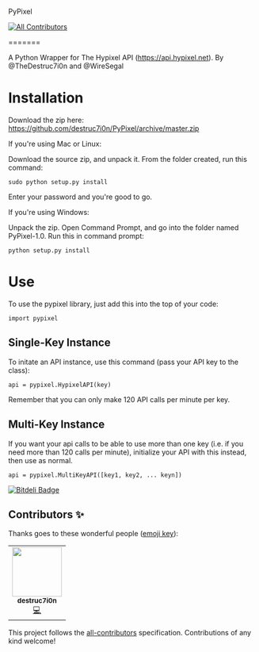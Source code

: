 PyPixel
<!-- ALL-CONTRIBUTORS-BADGE:START - Do not remove or modify this section -->
[![All Contributors](https://img.shields.io/badge/all_contributors-1-orange.svg?style=flat-square)](#contributors-)
<!-- ALL-CONTRIBUTORS-BADGE:END -->
=======

A Python Wrapper for The Hypixel API (https://api.hypixel.net). By @TheDestruc7i0n and @WireSegal



Installation
============

Download the zip here: https://github.com/destruc7i0n/PyPixel/archive/master.zip

If you're using Mac or Linux:

Download the source zip, and unpack it. From the folder created, run this command: 
```
sudo python setup.py install
```
Enter your password and you're good to go.



If you're using Windows:

Unpack the zip. Open Command Prompt, and go into the folder named PyPixel-1.0.
Run this in command prompt:
```
python setup.py install
```


Use
===

To use the pypixel library, just add this into the top of your code:

```
import pypixel
```

Single-Key Instance
-------------------

To initate an API instance, use this command (pass your API key to the class):

```
api = pypixel.HypixelAPI(key)
```

Remember that you can only make 120 API calls per minute per key.

Multi-Key Instance
------------------

If you want your api calls to be able to use more than one key (i.e. if you need more than 120 calls per minute), initialize your API with this instead, then use as normal.
```
api = pypixel.MultiKeyAPI([key1, key2, ... keyn])
```






[![Bitdeli Badge](https://d2weczhvl823v0.cloudfront.net/destruc7i0n/pypixel/trend.png)](https://bitdeli.com/free "Bitdeli Badge")


## Contributors ✨

Thanks goes to these wonderful people ([emoji key](https://allcontributors.org/docs/en/emoji-key)):

<!-- ALL-CONTRIBUTORS-LIST:START - Do not remove or modify this section -->
<!-- prettier-ignore-start -->
<!-- markdownlint-disable -->
<table>
  <tr>
    <td align="center"><a href="https://thedestruc7i0n.ca"><img src="https://avatars2.githubusercontent.com/u/6181960?v=4" width="100px;" alt=""/><br /><sub><b>destruc7i0n</b></sub></a><br /><a href="https://github.com/CodingKanin/PyPixel/commits?author=destruc7i0n" title="Code">💻</a></td>
  </tr>
</table>

<!-- markdownlint-enable -->
<!-- prettier-ignore-end -->
<!-- ALL-CONTRIBUTORS-LIST:END -->

This project follows the [all-contributors](https://github.com/all-contributors/all-contributors) specification. Contributions of any kind welcome!